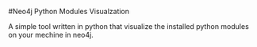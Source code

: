 #Neo4j Python Modules Visualzation

A simple tool written in python that visualize the installed python modules on your mechine in neo4j.